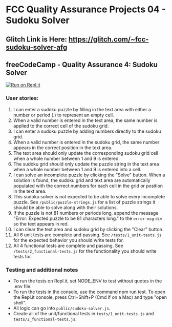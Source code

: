# FCC Quality Assurance Projects 04 - Sudoku Solver

## Glitch Link is Here: https://glitch.com/~fcc-sudoku-solver-afg

**freeCodeCamp** - Quality Assurance 4: Sudoku Solver
------

[![Run on Repl.it](https://repl.it/badge/github/freeCodeCamp/boilerplate-project-sudoku-solver)](https://repl.it/github/freeCodeCamp/boilerplate-project-sudoku-solver)

### User stories:

1.  I can enter a sudoku puzzle by filling in the text area with either a number or period (.) to represent an empty cell. 
1. When a valid number is entered in the text area, the same number is applied to the correct cell of the sudoku grid.
1. I can enter a sudoku puzzle by adding numbers directly to the sudoku grid.
1. When a valid number is entered in the sudoku grid, the same number appears in the correct position in the text area.
1. The text area should only update the corresponding sudoku grid cell when a whole number between 1 and 9 is entered.
1. The sudoku grid should only update the puzzle string in the text area when a whole number between 1 and 9 is entered into a cell.
1. I can solve an incomplete puzzle by clicking the "Solve" button. When a solution is found, the sudoku grid and text area are automatically populated with the correct numbers for each cell in the grid or position in the text area.
1. This sudoku solver is not expected to be able to solve every incomplete puzzle. See `/public/puzzle-strings.js` for a list of puzzle strings it should be able to solve along with their solutions.
1. If the puzzle is not 81 numbers or periods long, append the message "Error: Expected puzzle to be 81 characters long." to the `error-msg` `div` so the text appears in red.
1. I can clear the text area and sudoku grid by clicking the "Clear" button.
1. All 6 unit tests are complete and passing. See `/tests/1_unit-tests.js` for the expected behavior you should write tests for.
1. All 4 functional tests are complete and passing. See `/tests/2_functional-tests.js` for the functionality you should write tests for.

### Testing and additional notes

* To run the tests on Repl.it, set NODE_ENV to test without quotes in the .env file.
* To run the tests in the console, use the command npm run test. To open the Repl.it console, press Ctrl+Shift+P (Cmd if on a Mac) and type "open shell".
* All logic can go into `public/sudoku-solver.js`.
* Create all of the unit/functional tests in `tests/1_unit-tests.js` and `tests/2_functional-tests.js`.
